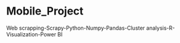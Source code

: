 # Mobile_Project
Web scrapping-Scrapy-Python-Numpy-Pandas-Cluster analysis-R-Visualization-Power BI
